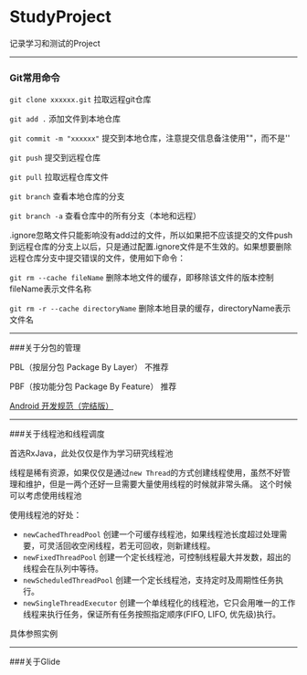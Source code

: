 
# StudyProject

记录学习和测试的Project

***

### Git常用命令

`git clone xxxxxx.git`  拉取远程git仓库

`git add .`  添加文件到本地仓库

`git commit -m "xxxxxx"` 提交到本地仓库，注意提交信息备注使用""，而不是''

`git push`  提交到远程仓库

`git pull`  拉取远程仓库文件

`git branch`  查看本地仓库的分支

`git branch -a`  查看仓库中的所有分支（本地和远程）

.ignore忽略文件只能影响没有add过的文件，所以如果把不应该提交的文件push到远程仓库的分支上以后，只是通过配置.ignore文件是不生效的。如果想要删除远程仓库分支中提交错误的文件，使用如下命令：

`git rm --cache fileName` 删除本地文件的缓存，即移除该文件的版本控制  fileName表示文件名称

`git rm -r --cache directoryName`  删除本地目录的缓存，directoryName表示文件名

***

###关于分包的管理

PBL（按层分包 Package By Layer） 不推荐

PBF（按功能分包 Package By Feature） 推荐

[Android 开发规范（完结版）](https://blankj.com/2017/03/08/android-standard-dev-final/#2-as-%E8%A7%84%E8%8C%83)

***

###关于线程池和线程调度

首选RxJava，此处仅仅是作为学习研究线程池

线程是稀有资源，如果仅仅是通过`new Thread`的方式创建线程使用，虽然不好管理和维护，但是一两个还好一旦需要大量使用线程的时候就非常头痛。
这个时候可以考虑使用线程池

使用线程池的好处：
- `newCachedThreadPool` 创建一个可缓存线程池，如果线程池长度超过处理需要，可灵活回收空闲线程，若无可回收，则新建线程。
- `newFixedThreadPool` 创建一个定长线程池，可控制线程最大并发数，超出的线程会在队列中等待。
- `newScheduledThreadPool` 创建一个定长线程池，支持定时及周期性任务执行。
- `newSingleThreadExecutor` 创建一个单线程化的线程池，它只会用唯一的工作线程来执行任务，保证所有任务按照指定顺序(FIFO, LIFO, 优先级)执行。

具体参照实例

***

###关于Glide





